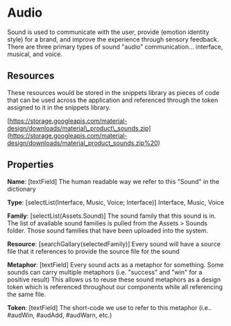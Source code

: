 # Audio

Sound is used to communicate with the user, provide \(emotion identity style\) for a brand, and improve the experience through sensory feedback. There are three primary types of sound "audio" communication… interface, musical, and voice.

## Resources

These resources would be stored in the snippets library as pieces of code that can be used across the application and referenced through the token assigned to it in the snippets library.

[https://storage.googleapis.com/material-design/downloads/material\_product\_sounds.zip](https://storage.googleapis.com/material-design/downloads/material_product_sounds.zip%20)

## Properties

**Name**: \[textField\] The human readable way we refer to this "Sound" in the dictionary

**Type**: \[selectList\(Interface, Music, Voice; Interface\)\] Interface, Music, Voice

**Family**: \[selectList\(Assets.Sound\)\] The sound family that this sound is in. The list of available sound families is pulled from the Assets &gt; Sounds folder. Those sound families that have been uploaded into the system.

**Resource**: \[searchGallary\(selectedFamily\)\] Every sound will have a source file that it references to provide the source file for the sound

**Metaphor**: \[textField\] Every sound acts as a metaphor for something. Some sounds can carry multiple metaphors \(i.e. "success" and "win" for a positive result\) This allows us to reuse these sound metaphors as a design token which is referenced throughout our components while all referencing the same file.

**Token**: \[textField\] The short-code we use to refer to this metaphor \(i.e.. \#audWin, \#audAdd, \#audWarn, etc.\)

